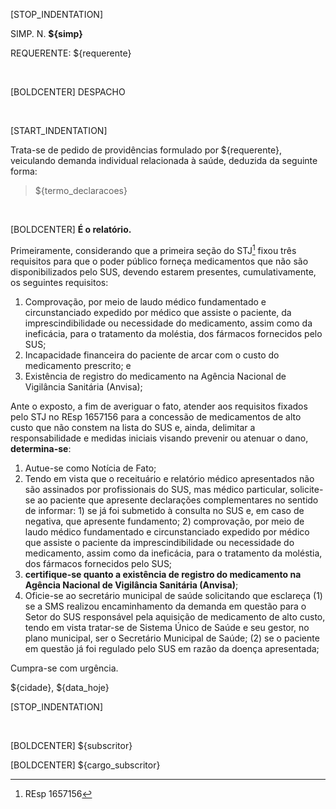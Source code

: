 [STOP_INDENTATION]

SIMP. N. **${simp}**

REQUERENTE: ${requerente}

&nbsp;
&nbsp;

[BOLDCENTER] DESPACHO

&nbsp;
&nbsp;

[START_INDENTATION]

Trata-se de pedido de providências formulado por ${requerente}, veiculando demanda individual relacionada à saúde, deduzida da seguinte forma:

> ${termo_declaracoes}

&nbsp;

[BOLDCENTER] **É o relatório.**
 
Primeiramente, considerando que a primeira seção do STJ[^1] fixou três requisitos para que o poder público forneça medicamentos que não são disponibilizados pelo SUS, devendo estarem presentes, cumulativamente, os seguintes requisitos:

1. Comprovação, por meio de laudo médico fundamentado e circunstanciado expedido por médico que assiste o paciente, da imprescindibilidade ou necessidade do medicamento, assim como da ineficácia, para o tratamento da moléstia, dos fármacos fornecidos pelo SUS;
2. Incapacidade financeira do paciente de arcar com o custo do medicamento prescrito; e
3. Existência de registro do medicamento na Agência Nacional de Vigilância Sanitária (Anvisa);

Ante o exposto, a fim de averiguar o fato, atender aos requisitos fixados pelo STJ no REsp 1657156 para a concessão de medicamentos de alto custo que não constem na lista do SUS e, ainda, delimitar a responsabilidade e medidas iniciais visando prevenir ou atenuar o dano, **determina-se**:

1. Autue-se como Notícia de Fato;
2. Tendo em vista que o receituário e relatório médico apresentados não são assinados por profissionais do SUS, mas médico particular, solicite-se ao paciente que apresente declarações complementares no sentido de informar: 1) se já foi submetido à consulta no SUS e, em caso de negativa, que apresente fundamento; 2) comprovação, por meio de laudo médico fundamentado e circunstanciado expedido por médico que assiste o paciente da imprescindibilidade ou necessidade do medicamento, assim como da ineficácia, para o tratamento da moléstia, dos fármacos fornecidos pelo SUS;
3. **certifique-se quanto a existência de registro do medicamento na Agência Nacional de Vigilância Sanitária (Anvisa)**;
4. Oficie-se ao secretário municipal de saúde solicitando que esclareça (1) se a SMS realizou encaminhamento da demanda em questão para o Setor do SUS responsável pela aquisição de medicamento de alto custo, tendo em vista tratar-se de Sistema Único de Saúde e seu gestor, no plano municipal, ser o Secretário Municipal de Saúde; (2) se o paciente em questão já foi regulado pelo SUS em razão da doença apresentada;

Cumpra-se com urgência.

${cidade}, ${data_hoje}

[STOP_INDENTATION]

&nbsp;
&nbsp;

[BOLDCENTER] ${subscritor}

[BOLDCENTER] ${cargo_subscritor}




[^1]: REsp 1657156
